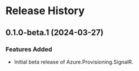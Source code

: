 # Release History

## 0.1.0-beta.1 (2024-03-27)

### Features Added

- Initial beta release of Azure.Provisioning.SignalR.
